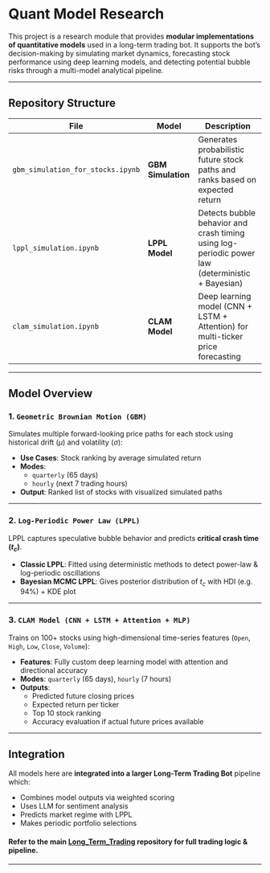 # Quant Model Research

This project is a research module that provides **modular implementations of quantitative models** used in a long-term trading bot.
It supports the bot’s decision-making by simulating market dynamics, forecasting stock performance using deep learning models, and detecting potential bubble risks through a multi-model analytical pipeline.

---

## Repository Structure

| File | Model | Description |
|------|-------|-------------|
| `gbm_simulation_for_stocks.ipynb` | **GBM Simulation** | Generates probabilistic future stock paths and ranks based on expected return |
| `lppl_simulation.ipynb` | **LPPL Model** | Detects bubble behavior and crash timing using log-periodic power law (deterministic + Bayesian) |
| `clam_simulation.ipynb` | **CLAM Model** | Deep learning model (CNN + LSTM + Attention) for multi-ticker price forecasting |

---

## Model Overview

### 1. `Geometric Brownian Motion (GBM)`

Simulates multiple forward-looking price paths for each stock using historical drift ($\mu$) and volatility ($\sigma$):

- **Use Cases**: Stock ranking by average simulated return
- **Modes**: 
  - `quarterly` (65 days)
  - `hourly` (next 7 trading hours)
- **Output**: Ranked list of stocks with visualized simulated paths

---

### 2. `Log-Periodic Power Law (LPPL)`

LPPL captures speculative bubble behavior and predicts **critical crash time ($t_c$)**.

- **Classic LPPL**: Fitted using deterministic methods to detect power-law & log-periodic oscillations  
- **Bayesian MCMC LPPL**: Gives posterior distribution of $t_c$ with HDI (e.g. 94%) + KDE plot  

---

### 3. `CLAM Model (CNN + LSTM + Attention + MLP)`

Trains on 100+ stocks using high-dimensional time-series features (`Open`, `High`, `Low`, `Close`, `Volume`):

- **Features**: Fully custom deep learning model with attention and directional accuracy
- **Modes**: `quarterly` (65 days), `hourly` (7 hours)
- **Outputs**:
  - Predicted future closing prices
  - Expected return per ticker
  - Top 10 stock ranking
  - Accuracy evaluation if actual future prices available

---

## Integration

All models here are **integrated into a larger Long-Term Trading Bot** pipeline which:

- Combines model outputs via weighted scoring
- Uses LLM for sentiment analysis
- Predicts market regime with LPPL
- Makes periodic portfolio selections

#### Refer to the main [Long_Term_Trading](https://github.com/nahniee/Long_Term_Trading) repository for full trading logic & pipeline.

---
